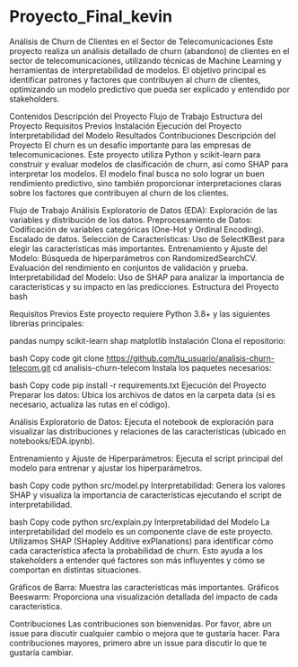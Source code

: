 # Proyecto_Final_kevin
Análisis de Churn de Clientes en el Sector de Telecomunicaciones
Este proyecto realiza un análisis detallado de churn (abandono) de clientes en el sector de telecomunicaciones, utilizando técnicas de Machine Learning y herramientas de interpretabilidad de modelos. El objetivo principal es identificar patrones y factores que contribuyen al churn de clientes, optimizando un modelo predictivo que pueda ser explicado y entendido por stakeholders.

Contenidos
Descripción del Proyecto
Flujo de Trabajo
Estructura del Proyecto
Requisitos Previos
Instalación
Ejecución del Proyecto
Interpretabilidad del Modelo
Resultados
Contribuciones
Descripción del Proyecto
El churn es un desafío importante para las empresas de telecomunicaciones. Este proyecto utiliza Python y scikit-learn para construir y evaluar modelos de clasificación de churn, así como SHAP para interpretar los modelos. El modelo final busca no solo lograr un buen rendimiento predictivo, sino también proporcionar interpretaciones claras sobre los factores que contribuyen al churn de los clientes.

Flujo de Trabajo
Análisis Exploratorio de Datos (EDA): Exploración de las variables y distribución de los datos.
Preprocesamiento de Datos:
Codificación de variables categóricas (One-Hot y Ordinal Encoding).
Escalado de datos.
Selección de Características: Uso de SelectKBest para elegir las características más importantes.
Entrenamiento y Ajuste del Modelo:
Búsqueda de hiperparámetros con RandomizedSearchCV.
Evaluación del rendimiento en conjuntos de validación y prueba.
Interpretabilidad del Modelo: Uso de SHAP para analizar la importancia de características y su impacto en las predicciones.
Estructura del Proyecto
bash
 
Requisitos Previos
Este proyecto requiere Python 3.8+ y las siguientes librerías principales:

pandas
numpy
scikit-learn
shap
matplotlib
Instalación
Clona el repositorio:

bash
Copy code
git clone https://github.com/tu_usuario/analisis-churn-telecom.git
cd analisis-churn-telecom
Instala los paquetes necesarios:

bash
Copy code
pip install -r requirements.txt
Ejecución del Proyecto
Preparar los datos: Ubica los archivos de datos en la carpeta data (si es necesario, actualiza las rutas en el código).

Análisis Exploratorio de Datos: Ejecuta el notebook de exploración para visualizar las distribuciones y relaciones de las características (ubicado en notebooks/EDA.ipynb).

Entrenamiento y Ajuste de Hiperparámetros: Ejecuta el script principal del modelo para entrenar y ajustar los hiperparámetros.

bash
Copy code
python src/model.py
Interpretabilidad: Genera los valores SHAP y visualiza la importancia de características ejecutando el script de interpretabilidad.

bash
Copy code
python src/explain.py
Interpretabilidad del Modelo
La interpretabilidad del modelo es un componente clave de este proyecto. Utilizamos SHAP (SHapley Additive exPlanations) para identificar cómo cada característica afecta la probabilidad de churn. Esto ayuda a los stakeholders a entender qué factores son más influyentes y cómo se comportan en distintas situaciones.

Gráficos de Barra: Muestra las características más importantes.
Gráficos Beeswarm: Proporciona una visualización detallada del impacto de cada característica.
 
Contribuciones
Las contribuciones son bienvenidas. Por favor, abre un issue para discutir cualquier cambio o mejora que te gustaría hacer. Para contribuciones mayores, primero abre un issue para discutir lo que te gustaría cambiar.
